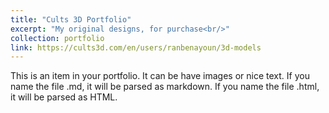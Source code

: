 ```yaml
---
title: "Cults 3D Portfolio"
excerpt: "My original designs, for purchase<br/>"
collection: portfolio
link: https://cults3d.com/en/users/ranbenayoun/3d-models
---
```


This is an item in your portfolio. It can be have images or nice text. If you name the file .md, it will be parsed as markdown. If you name the file .html, it will be parsed as HTML. 
